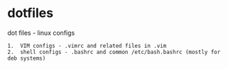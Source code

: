 dotfiles
========

dot files - linux configs

	1.	VIM configs - .vimrc and related files in .vim
	2.	shell configs - .bashrc and common /etc/bash.bashrc (mostly for deb systems)
